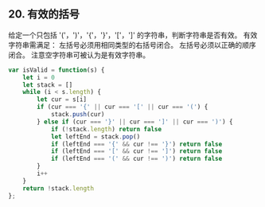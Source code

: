 ## 20. 有效的括号

给定一个只包括 '('，')'，'{'，'}'，'['，']' 的字符串，判断字符串是否有效。
有效字符串需满足：
左括号必须用相同类型的右括号闭合。
左括号必须以正确的顺序闭合。
注意空字符串可被认为是有效字符串。

```js
var isValid = function(s) {
    let i = 0
    let stack = []
    while (i < s.length) {
        let cur = s[i]
        if (cur === '{' || cur === '[' || cur === '(') {
            stack.push(cur)
        } else if (cur === '}' || cur === ']' || cur === ')') {
            if (!stack.length) return false
            let leftEnd = stack.pop()
            if (leftEnd === '{' && cur !== '}') return false
            if (leftEnd === '[' && cur !== ']') return false
            if (leftEnd === '(' && cur !== ')') return false
        }
        i++
    }
    return !stack.length
};
```